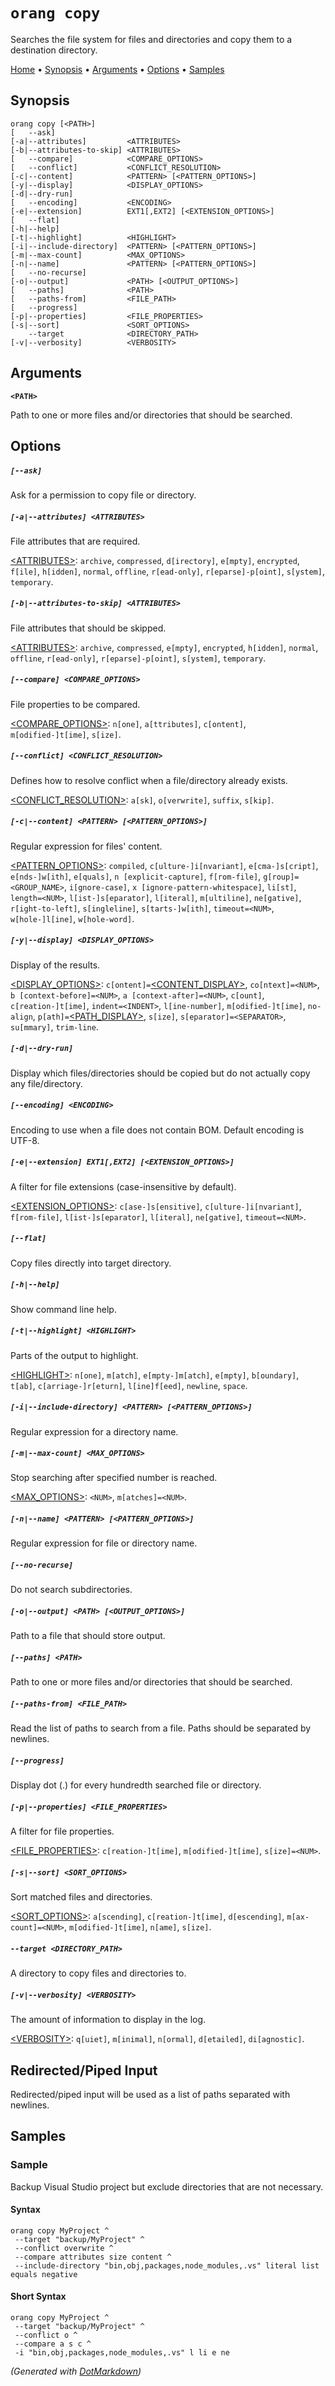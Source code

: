 ﻿# `orang copy`

Searches the file system for files and directories and copy them to a destination directory\.

[Home](README.md#readme) &#x2022; [Synopsis](#Synopsis) &#x2022; [Arguments](#Arguments) &#x2022; [Options](#Options) &#x2022; [Samples](#Samples)

## Synopsis

```
orang copy [<PATH>]
[   --ask]
[-a|--attributes]         <ATTRIBUTES>
[-b|--attributes-to-skip] <ATTRIBUTES>
[   --compare]            <COMPARE_OPTIONS>
[   --conflict]           <CONFLICT_RESOLUTION>
[-c|--content]            <PATTERN> [<PATTERN_OPTIONS>]
[-y|--display]            <DISPLAY_OPTIONS>
[-d|--dry-run]
[   --encoding]           <ENCODING>
[-e|--extension]          EXT1[,EXT2] [<EXTENSION_OPTIONS>]
[   --flat]
[-h|--help]
[-t|--highlight]          <HIGHLIGHT>
[-i|--include-directory]  <PATTERN> [<PATTERN_OPTIONS>]
[-m|--max-count]          <MAX_OPTIONS>
[-n|--name]               <PATTERN> [<PATTERN_OPTIONS>]
[   --no-recurse]
[-o|--output]             <PATH> [<OUTPUT_OPTIONS>]
[   --paths]              <PATH>
[   --paths-from]         <FILE_PATH>
[   --progress]
[-p|--properties]         <FILE_PROPERTIES>
[-s|--sort]               <SORT_OPTIONS>
    --target              <DIRECTORY_PATH>
[-v|--verbosity]          <VERBOSITY>
```

## Arguments

**`<PATH>`**

Path to one or more files and/or directories that should be searched\.

## Options

##### `[--ask]`

Ask for a permission to copy file or directory\.

##### `[-a|--attributes] <ATTRIBUTES>`

File attributes that are required\.

[\<ATTRIBUTES>](OptionValues.md#attributes): `archive`, `compressed`, `d[irectory]`, `e[mpty]`, `encrypted`, `f[ile]`, `h[idden]`, `normal`, `offline`, `r[ead-only]`, `r[eparse]-p[oint]`, `s[ystem]`, `temporary`\.

##### `[-b|--attributes-to-skip] <ATTRIBUTES>`

File attributes that should be skipped\.

[\<ATTRIBUTES>](OptionValues.md#attributes): `archive`, `compressed`, `e[mpty]`, `encrypted`, `h[idden]`, `normal`, `offline`, `r[ead-only]`, `r[eparse]-p[oint]`, `s[ystem]`, `temporary`\.

##### `[--compare] <COMPARE_OPTIONS>`

File properties to be compared\.

[\<COMPARE_OPTIONS>](OptionValues.md#compare_options): `n[one]`, `a[ttributes]`, `c[ontent]`, `m[odified-]t[ime]`, `s[ize]`\.

##### `[--conflict] <CONFLICT_RESOLUTION>`

Defines how to resolve conflict when a file/directory already exists\.

[\<CONFLICT_RESOLUTION>](OptionValues.md#conflict_resolution): `a[sk]`, `o[verwrite]`, `suffix`, `s[kip]`\.

##### `[-c|--content] <PATTERN> [<PATTERN_OPTIONS>]`

Regular expression for files' content\.

[\<PATTERN_OPTIONS>](OptionValues.md#pattern_options): `compiled`, `c[ulture-]i[nvariant]`, `e[cma-]s[cript]`, `e[nds-]w[ith]`, `e[quals]`, `n [explicit-capture]`, `f[rom-file]`, `g[roup]=<GROUP_NAME>`, `i[gnore-case]`, `x [ignore-pattern-whitespace]`, `li[st]`, `length=<NUM>`, `l[ist-]s[eparator]`, `l[iteral]`, `m[ultiline]`, `ne[gative]`, `r[ight-to-left]`, `s[ingleline]`, `s[tarts-]w[ith]`, `timeout=<NUM>`, `w[hole-]l[ine]`, `w[hole-word]`\.

##### `[-y|--display] <DISPLAY_OPTIONS>`

Display of the results\.

[\<DISPLAY_OPTIONS>](OptionValues.md#display_options): `c[ontent]=`[\<CONTENT_DISPLAY>](OptionValues.md#content_display), `co[ntext]=<NUM>`, `b [context-before]=<NUM>`, `a [context-after]=<NUM>`, `c[ount]`, `c[reation-]t[ime]`, `indent=<INDENT>`, `l[ine-number]`, `m[odified-]t[ime]`, `no-align`, `p[ath]=`[\<PATH_DISPLAY>](OptionValues.md#path_display), `s[ize]`, `s[eparator]=<SEPARATOR>`, `su[mmary]`, `trim-line`\.

##### `[-d|--dry-run]`

Display which files/directories should be copied but do not actually copy any file/directory\.

##### `[--encoding] <ENCODING>`

Encoding to use when a file does not contain BOM\. Default encoding is UTF\-8\.

##### `[-e|--extension] EXT1[,EXT2] [<EXTENSION_OPTIONS>]`

A filter for file extensions \(case\-insensitive by default\)\.

[\<EXTENSION_OPTIONS>](OptionValues.md#extension_options): `c[ase-]s[ensitive]`, `c[ulture-]i[nvariant]`, `f[rom-file]`, `l[ist-]s[eparator]`, `l[iteral]`, `ne[gative]`, `timeout=<NUM>`\.

##### `[--flat]`

Copy files directly into target directory\.

##### `[-h|--help]`

Show command line help\.

##### `[-t|--highlight] <HIGHLIGHT>`

Parts of the output to highlight\.

[\<HIGHLIGHT>](OptionValues.md#highlight): `n[one]`, `m[atch]`, `e[mpty-]m[atch]`, `e[mpty]`, `b[oundary]`, `t[ab]`, `c[arriage-]r[eturn]`, `l[ine]f[eed]`, `newline`, `space`\.

##### `[-i|--include-directory] <PATTERN> [<PATTERN_OPTIONS>]`

Regular expression for a directory name\.

##### `[-m|--max-count] <MAX_OPTIONS>`

Stop searching after specified number is reached\.

[\<MAX_OPTIONS>](OptionValues.md#max_options): `<NUM>`, `m[atches]=<NUM>`\.

##### `[-n|--name] <PATTERN> [<PATTERN_OPTIONS>]`

Regular expression for file or directory name\.

##### `[--no-recurse]`

Do not search subdirectories\.

##### `[-o|--output] <PATH> [<OUTPUT_OPTIONS>]`

Path to a file that should store output\.

##### `[--paths] <PATH>`

Path to one or more files and/or directories that should be searched\.

##### `[--paths-from] <FILE_PATH>`

Read the list of paths to search from a file\. Paths should be separated by newlines\.

##### `[--progress]`

Display dot \(\.\) for every hundredth searched file or directory\.

##### `[-p|--properties] <FILE_PROPERTIES>`

A filter for file properties\.

[\<FILE_PROPERTIES>](OptionValues.md#file_properties): `c[reation-]t[ime]`, `m[odified-]t[ime]`, `s[ize]=<NUM>`\.

##### `[-s|--sort] <SORT_OPTIONS>`

Sort matched files and directories\.

[\<SORT_OPTIONS>](OptionValues.md#sort_options): `a[scending]`, `c[reation-]t[ime]`, `d[escending]`, `m[ax-count]=<NUM>`, `m[odified-]t[ime]`, `n[ame]`, `s[ize]`\.

##### `--target <DIRECTORY_PATH>`

A directory to copy files and directories to\.

##### `[-v|--verbosity] <VERBOSITY>`

The amount of information to display in the log\.

[\<VERBOSITY>](OptionValues.md#verbosity): `q[uiet]`, `m[inimal]`, `n[ormal]`, `d[etailed]`, `di[agnostic]`\.

## Redirected/Piped Input

Redirected/piped input will be used as a list of paths separated with newlines.

## Samples

### Sample

Backup Visual Studio project but exclude directories that are not necessary.

#### Syntax

```
orang copy MyProject ^
 --target "backup/MyProject" ^
 --conflict overwrite ^
 --compare attributes size content ^
 --include-directory "bin,obj,packages,node_modules,.vs" literal list equals negative
```

#### Short Syntax

```
orang copy MyProject ^
 --target "backup/MyProject" ^
 --conflict o ^
 --compare a s c ^
 -i "bin,obj,packages,node_modules,.vs" l li e ne
```

*\(Generated with [DotMarkdown](http://github.com/JosefPihrt/DotMarkdown)\)*